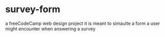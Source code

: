 # survey-form

a freeCodeCamp web design project
it is meant to simaulte a form a user might encounter when answering a survey
